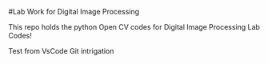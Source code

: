 #Lab Work for Digital Image Processing

This repo holds the python Open CV codes for Digital Image Processing Lab Codes!
 
 Test from VsCode Git intrigation